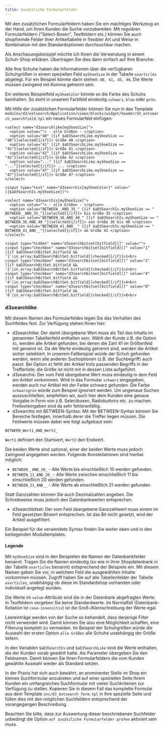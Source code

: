```yaml
---
title: zusätzliche Formularfelder
---
```


Mit den zusätzlichen Formularfeldern haben Sie ein mächtiges Werkzeug an der Hand, um Ihren Kunden die Suche vorzubereiten. Mit regulären Formularfeldern ("Select-Boxen", Textfeldern etc.) können Sie auch shopfremde Felder Ihrer Artikeltabelle in flexibler Art und Weise in Kombination mit den Standardoptionen durchsuchbar machen.

Als Anschauungsbeispiel möchte ich Ihnen die Verwendung in einem Schuh-Shop erklären. Übertragen Sie dies dann einfach auf Ihre Branche:

Alle Ihre Schuhe haben die Informationen über die verfügbaren Schuhgrößen in einem speziellen Feld `myShoeSize` in der Tabelle `oxarticles` abgelegt. Für ein Beispiel könnte darin stehen: `40, 41, 45, 46`. Die Werte müssen zwingend mit Komma getrennt sein.

Ein weiteres Beispielfeld `myShoeColor` könnte so die Farbe des Schuhs beinhalten. So steht in unserem Farbfeld eindeutig `schwarz`, `blau` oder `grün`.

Mit Hilfe der zusätzlichen Formularfelder können Sie nun in das Template `modules/d3/extsearch/Application/views/blocks/widget/header/d3_extsearch_searchfield.tpl` ein neues Formularfeld einfügen:

```
<select name="d3searchlike[myShoeSize]">
  <option value=""> - alle Größen - </option>
  <option value="40" [{if $aD3SearchLike.myShoeSize == "40"}]selected[{/if}]> Größe 40 </option>
  <option value="41" [{if $aD3SearchLike.myShoeSize == "41"}]selected[{/if}]> Größe 41 </option>
  <option value="42" [{if $aD3SearchLike.myShoeSize ==  "42"}]selected[{/if}]> Größe 42 </option>
  <option value="..." [{if $aD3SearchLike.myShoeSize == "..."}]selected[{/if}]> ... </option>
  <option value="47" [{if $aD3SearchLike.myShoeSize == "47"}]selected[{/if}]> Größe 47 </option>
</select>

<input type="text" name="d3searchis[myShoeColor]" value="[{$aD3SearchIs.myShoeSize}]">

<select name="d3searchis[myShoeSize]">
  <option value=""> - alle Größen - </option>
  <option value="BETWEEN__AND_35_" [{if $aD3SearchIs.myShoeSize == " BETWEEN__AND_35_"}]selected[{/if}]> bis Größe 35 </option>
  <option value="BETWEEN_36_AND_40_" [{if $aD3SearchIs.myShoeSize == " BETWEEN_36_AND_40_"}]selected[{/if}]> von Größe 36 bis 40 </option>
  <option value="BETWEEN_41_AND__" [{if $aD3SearchIs.myShoeSize == " BETWEEN_41_AND__"}]selected[{/if}]> ab Größe 41 </option>
</select>

<input type="hidden" name="d3searchbitset[bitfield][]" value="">
<input type="checkbox" name="d3searchbitset[bitfield][]" value="1" [{if $aD3SearchBitSet.bitfield && '1'|in_array:$aD3SearchBitSet.bitfield}]checked[{/if}]>1<br>
<input type="checkbox" name="d3searchbitset[bitfield][]" value="2" [{if $aD3SearchBitSet.bitfield && '2'|in_array:$aD3SearchBitSet.bitfield}]checked[{/if}]>2<br>
<input type="checkbox" name="d3searchbitset[bitfield][]" value="4" [{if $aD3SearchBitSet.bitfield && '4'|in_array:$aD3SearchBitSet.bitfield}]checked[{/if}]>4<br>
<input type="checkbox" name="d3searchbitset[bitfield][]" value="8" [{if $aD3SearchBitSet.bitfield && '8'|in_array:$aD3SearchBitSet.bitfield}]checked[{/if}]>8<br>
```

### d3searchlike

Mit diesem Namen des Formularfeldes legen Sie das Verhalten des Suchfeldes fest. Zur Verfügung stehen Ihnen hier:

- d3searchlike: Der damit übergebene Wert muss als Teil des Inhalts im genannten Tabellenfeld enthalten sein. Wählt der Kunde z.B. die Option `41`, werden alle Artikel gefunden, bei denen die Zahl 41 im Größenfeld mit genannt ist. Da die Werte eindeutig getrennt sind, werden die Artikel sicher selektiert. In unserem Fallbeispiel würde der Schuh gefunden werden, wenn alle anderen Suchoptionen (z.B. der Suchbegriff) auch passt. Bei Option `42` fehlt der Artikel trotz passenden Begriffs in der Trefferliste; die Größe ist nicht mit in dessen Liste aufgeführt.
- d3searchis: Der vom Feld übergebene Wert muss eindeutig in dem Feld am Artikel vorkommen. Wird in das Formular `schwarz` eingegeben, werden auch nur Artikel mit der Farbe schwarz gefunden. Die Farbe `schwarzgrün` würde zum Beispiel ignoriert werden. Um ungenaue Suchen auszuschließen, empfehlen wir, auch hier dem Kunden eine genaue Vorgabe in Form von z.B. Selectboxen, Radiobuttons etc. zu machen. Freitexteingaben sind da sehr fehleranfällig.
- d3searchis mit BETWEEN-Syntax: Mit der BETWEEN-Syntax können Sie Bereiche festlegen, innerhalb derer die Treffer liegen müssen. Die Feldwerte müssen dabei wie folgt aufgebaut sein:
```
BETWEEN_Wert1_AND_Wert2_
```
`Wert1` definiert den Startwert, `Wert2` den Endwert.

Die beiden Werte sind optional, einer der beiden Werte muss jedoch zwingend angegeben werden. Folgende Konstellationen sind hierbei möglich:

- `BETWEEN__AND_10_` - Alle Werte bis einschließlich 10 werden gefunden.
- `BETWEEN_11_AND_20_` - Alle Werte zwischen einschließlich 11 bis einschließlich 20 werden gefunden.
- `BETWEEN_21_AND__` - Alle Werte ab einschließlich 21 werden gefunden

Statt Ganzzahlen können Sie auch Dezimalzahlen angeben. Die Schreibweise muss jedoch den Datenbankwerten entsprechen.
- d3searchbitset: Der vom Feld übergebene Ganzzahlwert muss einem im Feld gesetzten Bitwert entsprechen. Ist das Bit nicht gesetzt, wird der Artikel ausgefiltert.

Ein Beispiel für die verwendete Syntax finden Sie weiter oben und in den beiliegenden Modultemplates.

#### Legende
Mit `myShoeSize` sind in den Beispielen die Namen der Datenbankfelder benannt. Tragen Sie die Namen eindeutig (so wie in Ihrer Shopdatenbank in der Tabelle `oxarticles` benannt) entsprechend der Beispiele ein. Mit diesem Namen geben Sie vor, in welchem Feld die ausgewählten Inhalte vorkommen müssen. Zugriff haben Sie auf alle Tabellenfelder der Tabelle `oxarticles`, unabhängig ob diese im Standardshop vorhanden oder individuell angelegt wurden.

Die Werte im `value`-Attribute sind die in der Datenbank abgefragten Werte. In Textfeldern vergeben Sie keine Standardwerte. Im Normalfall (Datenbank-Kollation ist `case-insensitiv`) ist die Groß-/Kleinschreibung der Werte egal.

Leereinträge werden von der Suche so behandelt, dass derjenige Filter nicht verwendet wird. Damit können Sie also eine Möglichkeit schaffen, eine Filterung komplett zu vermeiden. Im Beispiel der Schuhgrößen würde die Auswahl der ersten Option `alle Größen` alle Schuhe unabhängig der Größe liefern.

In den Variablen `$aD3SearchIs` und `$aD3SearchLike` sind die Werte enthalten, die der Kunden vorab gewählt hatte. Als Parameter übergeben Sie den Feldnamen. Damit können Sie Ihren Formularfeldern die vom Kunden gewählte Auswahl wieder als Standard setzen.

In der Praxis hat sich auch bewährt, an prominenter Stelle im Shop ein kleines Suchformular anzubieten und auf einer speziellen Seite Ihrem Kunden ein umfangreiches Suchformular mit vielen Suchkriterien zur Verfügung zu stellen. Kopieren Sie in diesem Fall das komplette Formular aus dem Template `inc/d3_extsearch_form.tpl` in Ihre spezielle Seite und füllen dies mit den möglichen Suchfeldern entsprechend der vorangegangen Beschreibung.

Beachten Sie bitte, dass zur Auswertung dieser beschriebenen Suchfelder unbedingt die Option `auf zusätzliche Formularfelder prüfen` aktiviert sein muss.
